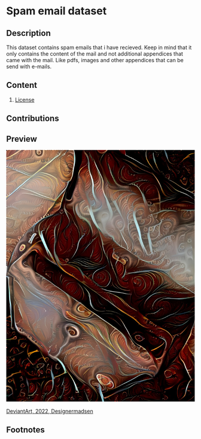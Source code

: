 # Spam email dataset
## Description
This dataset contains spam emails that i have recieved. 
Keep in mind that it only contains
the content of the mail and not additional appendices that came with the mail. Like pdfs, images and other appendices that can be send with e-mails.


## Content
1. [License](License.md)


## Contributions


## Preview
![Image showing a mail box as a metaphor for e-mail](preview.jpg)

[DeviantArt, 2022, Designermadsen](https://www.deviantart.com/designermadsen/art/You-got-mail-921709679)


## Footnotes